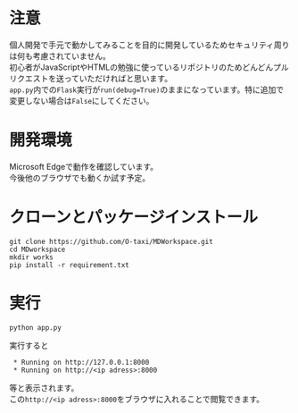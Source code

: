 # 注意
個人開発で手元で動かしてみることを目的に開発しているためセキュリティ周りは何も考慮されていません。  
初心者がJavaScriptやHTMLの勉強に使っているリポジトリのためどんどんプルリクエストを送っていただければと思います。  
`app.py`内での`Flask`実行が`run(debug=True)`のままになっています。特に追加で変更しない場合は`False`にしてください。  

# 開発環境
Microsoft Edgeで動作を確認しています。  
今後他のブラウザでも動くか試す予定。  

# クローンとパッケージインストール
```
git clone https://github.com/O-taxi/MDWorkspace.git
cd MDworkspace
mkdir works
pip install -r requirement.txt
```

# 実行
```
python app.py
```
実行すると
```
 * Running on http://127.0.0.1:8000
 * Running on http://<ip adress>:8000
```
等と表示されます。  
この`http://<ip adress>:8000`をブラウザに入れることで閲覧できます。